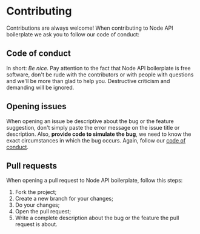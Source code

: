 # Contributing

Contributions are always welcome! When contributing to Node API boilerplate we ask you to follow our code of conduct:

## Code of conduct

In short: _Be nice_. Pay attention to the fact that Node API boilerplate is free software, don't be rude with the contributors or with people with questions and we'll be more than glad to help you. Destructive criticism and demanding will be ignored.

## Opening issues

When opening an issue be descriptive about the bug or the feature suggestion, don't simply paste the error message on the issue title or description. Also, **provide code to simulate the bug**, we need to know the exact circumstances in which the bug occurs. Again, follow our [code of conduct](#code-of-conduct).

## Pull requests

When opening a pull request to Node API boilerplate, follow this steps:

1. Fork the project;
2. Create a new branch for your changes;
3. Do your changes;
4. Open the pull request;
5. Write a complete description about the bug or the feature the pull request is about.
